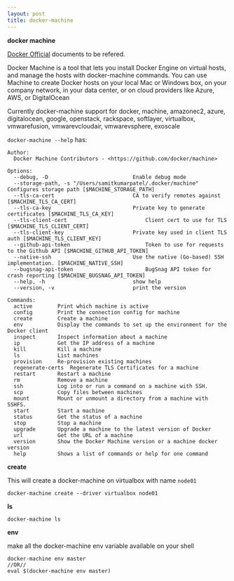 ```yaml
---
layout: post
title: docker-machine
---
```


**docker machine**

[Docker Official](https://docs.docker.com/machine/) documents to be refered.

Docker Machine is a tool that lets you install Docker Engine on virtual hosts, and manage the hosts with docker-machine commands. 
You can use Machine to create Docker hosts on your local Mac or Windows box, on your company network, in your data center, or on cloud providers like Azure, AWS, or DigitalOcean

Currently docker-machine support for docker, machine, amazonec2, azure, digitalocean, google, openstack, rackspace, softlayer, virtualbox, vmwarefusion, vmwarevcloudair, vmwarevsphere, exoscale


`docker-machine --help` has:

```
Author:
  Docker Machine Contributors - <https://github.com/docker/machine>

Options:
  --debug, -D							Enable debug mode
  --storage-path, -s "/Users/samitkumarpatel/.docker/machine"	Configures storage path [$MACHINE_STORAGE_PATH]
  --tls-ca-cert 						CA to verify remotes against [$MACHINE_TLS_CA_CERT]
  --tls-ca-key 							Private key to generate certificates [$MACHINE_TLS_CA_KEY]
  --tls-client-cert 						Client cert to use for TLS [$MACHINE_TLS_CLIENT_CERT]
  --tls-client-key 						Private key used in client TLS auth [$MACHINE_TLS_CLIENT_KEY]
  --github-api-token 						Token to use for requests to the Github API [$MACHINE_GITHUB_API_TOKEN]
  --native-ssh							Use the native (Go-based) SSH implementation. [$MACHINE_NATIVE_SSH]
  --bugsnag-api-token 						BugSnag API token for crash reporting [$MACHINE_BUGSNAG_API_TOKEN]
  --help, -h							show help
  --version, -v							print the version

Commands:
  active		Print which machine is active
  config		Print the connection config for machine
  create		Create a machine
  env			Display the commands to set up the environment for the Docker client
  inspect		Inspect information about a machine
  ip			Get the IP address of a machine
  kill			Kill a machine
  ls			List machines
  provision		Re-provision existing machines
  regenerate-certs	Regenerate TLS Certificates for a machine
  restart		Restart a machine
  rm			Remove a machine
  ssh			Log into or run a command on a machine with SSH.
  scp			Copy files between machines
  mount			Mount or unmount a directory from a machine with SSHFS.
  start			Start a machine
  status		Get the status of a machine
  stop			Stop a machine
  upgrade		Upgrade a machine to the latest version of Docker
  url			Get the URL of a machine
  version		Show the Docker Machine version or a machine docker version
  help			Shows a list of commands or help for one command
```

**create**

This will create a docker-machine on virtualbox with name `node01`

```
docker-machine create --driver virtualbox node01 
```

**ls**

```
docker-machine ls
```

**env**

make all the docker-machine env variable available on your shell

```
docker-machine env master
//OR//
eval $(docker-machine env master) 
```


